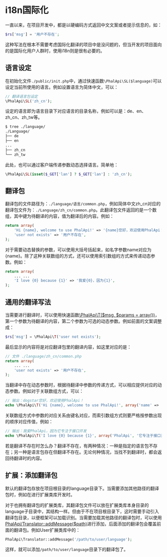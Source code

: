 # i18n国际化

一直以来，在项目开发中，都是以硬编码方式返回中文文案或者提示信息的，如：  
```php
$rs['msg'] = '用户不存在';
```
这种写法在根本不需要考虑国际化翻译的项目中是没问题的，但当开发的项目面向的是国际化用户人群时，使用i18n则是很有必要的。  

## 语言设定

在初始化文件```./public/init.php```中，通过快速函数```\PhalApi\SL($language)```可以设定当前所使用的语言。例如设置语言为简体中文，可以：  
```php
// 翻译语言包设定
\PhalApi\SL('zh_cn');   
```

设定的语言即为语言目录下对应语言的目录名称，例如可以是：de、en、zh_cn、zh_tw等。  
```bash
$ tree ./language/
./Language/
├── de
├── en
...
├── zh_cn
└── zh_tw
```

此处，也可以通过客户端传递参数动态选择语言。简单地：  
```php
\PhalApi\SL(isset($_GET['lan'] ? $_GET['lan'] : 'zh_cn');
```

## 翻译包
翻译包的文件路径为：```./language/语言/common.php```，例如简体中文zh_cn对应的翻译包文件为：```./Language/zh_cn/common.php```。此翻译包文件返回的是一个数组，其中键为待翻译的内容，值为翻译后的内容。例如：  
```php
return array(
    'Hi {name}, welcome to use PhalApi!' => '{name}您好，欢迎使用PhalApi！',
    'user not exists' => '用户不存在',
);
```
对于需要动态替换的参数，可以使用大括号括起来，如名字参数name对应为{name}。除了这种关联数组的方式，还可以使用索引数组的方式来传递动态参数。例如：  
```php
return array(
    ... ...
    'I love {0} because {1}' => '我爱{0}，因为{1}',
);
``` 

## 通用的翻译写法

当需要进行翻译时，可以使用快速函数[\PhalApi\T($msg, $params = array())](https://github.com/phalapi/kernal/blob/master/src/functions.php)，第一个参数为待翻译的内容，第二个参数为可选的动态参数。例如前面的文案调整成： 
```php
$rs['msg'] = \PhalApi\T('user not exists');
```  
最后显示的内容将是对应翻译包里的翻译内容，如这里对应的是：  
```php
// 文件 ./language/zh_cn/common.php
return array(
    ... ...
    'user not exists' => '用户不存在',
);
```
  
当翻译中存在动态参数时，根据待翻译中参数的传递方式，可以相应提供对应的动态参数。例如对于关联数组方式，可以：  
```php
// 输出：dogstar您好，欢迎使用PhalApi！
echo \PhalApi\T('Hi {name}, welcome to use PhalApi!', array('name' => 'dogstar'));
```

关联数组方式中参数的对应关系由键名对应，而索引数组方式则要严格按参数出现的顺序对应传值，例如：  
```php
// 输出：我爱PhalApi，因为它专注于接口开发
echo \PhalApi\T('I love {0} because {1}', array('PhalApi', '它专注于接口开发'));
```
  
若是翻译不存在时怎么办？翻译不存在，有两种情况：一种是指定的语言包不存在；另一种是语言包存在但翻译不存在。无论何种情况，当找不到翻译时，都会返回待翻译时的内容。  

## 扩展：添加翻译包

默认的翻译包存放在项目根目录的language目录下。当需要添加其他路径的翻译包时，例如在进行扩展类库开发时。  

对于也拥有翻译包的扩展类库，其翻译包文件可以放在扩展类库本身目录的language子目录中，其结构一样。但由于不在项目根目录下，这时需要手动引入翻译包目录，以便框架可以加载识别。当需要加载其他路径的翻译包时，可以使用[PhalApi/Translator::addMessage($path)](https://github.com/phalapi/kernal/blob/master/src/Translator.php)进行添加，后面添加的翻译包会覆盖前面的翻译包。例如User扩展类库中的：  

```php
PhalApi\Translator::addMessage('/path/to/user/language');
```
这样，就可以添加```/path/to/user/language```目录下的翻译包了。  